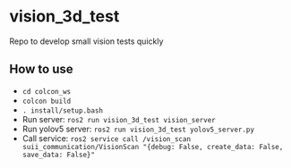 # vision_3d_test
Repo to develop small vision tests quickly

## How to use
* `cd colcon_ws`
* `colcon build`
* `. install/setup.bash`
* Run server: `ros2 run vision_3d_test vision_server`
* Run yolov5 server: `ros2 run vision_3d_test yolov5_server.py`
* Call service: `ros2 service call /vision_scan suii_communication/VisionScan "{debug: False, create_data: False, save_data: False}"`